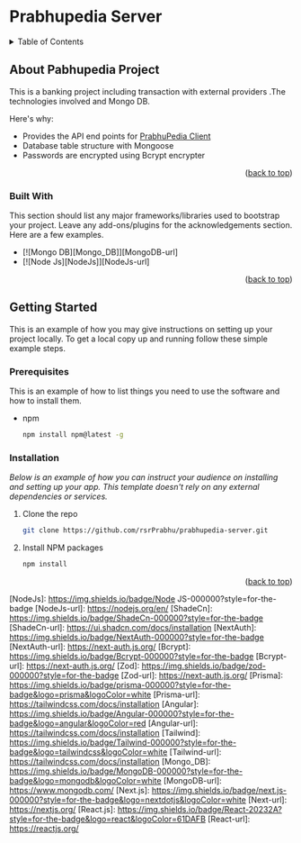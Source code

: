 # Prabhupedia Server


<!-- TABLE OF CONTENTS -->
<details>
  <summary>Table of Contents</summary>
  <ol>
    <li>
      <a href="#about-the-project">About PrabhuPedia Project</a>
      <ul>
        <li><a href="#built-with">Built With</a></li>
      </ul>
    </li>
    <li>
      <a href="#getting-started">Getting Started</a>
      <ul>
        <li><a href="#prerequisites">Prerequisites</a></li>
        <li><a href="#installation">Installation</a></li>
      </ul>
    </li> 
  </ol>
</details> 

<!-- ABOUT THE PROJECT -->
## About Pabhupedia Project

This is a banking project including transaction with external providers .The technologies involved and Mongo DB.

Here's why:
* Provides the API end points for [PrabhuPedia Client](https://github.com/rsrPrabhu/prabhupedia-client)
* Database table structure with Mongoose
* Passwords are encrypted using Bcrypt encrypter
  
<p align="right">(<a href="#readme-top">back to top</a>)</p> 


### Built With

This section should list any major frameworks/libraries used to bootstrap your project. Leave any add-ons/plugins for the acknowledgements section. Here are a few examples.

* [![Mongo DB][Mongo_DB]][MongoDB-url]
* [![Node Js][NodeJs]][NodeJs-url]  

<p align="right">(<a href="#readme-top">back to top</a>)</p>



<!-- GETTING STARTED -->
## Getting Started

This is an example of how you may give instructions on setting up your project locally.
To get a local copy up and running follow these simple example steps.

### Prerequisites

This is an example of how to list things you need to use the software and how to install them.
* npm
  ```sh
  npm install npm@latest -g
  ```

### Installation

_Below is an example of how you can instruct your audience on installing and setting up your app. This template doesn't rely on any external dependencies or services._
 
1. Clone the repo
   ```sh
   git clone https://github.com/rsrPrabhu/prabhupedia-server.git
   ```
2. Install NPM packages
   ```sh
   npm install
   ```
   
<p align="right">(<a href="#readme-top">back to top</a>)</p>
 
<!-- ACKNOWLEDGMENTS -->
<!-- ## Acknowledgments

Use this space to list resources you find helpful and would like to give credit to. I've included a few of my favorites to kick things off!

* [NEXT Js](https://nextjs.org/docs/getting-started/installation)
* [Mongo DB](https://www.mongodb.com/)
* [Next Auth](https://next-auth.js.org/)
* [Prisma](https://www.prisma.io/)
* [React Js](https://react.dev/learn/describing-the-ui) 

<p align="right">(<a href="#readme-top">back to top</a>)</p>  -->



<!-- MARKDOWN LINKS & IMAGES -->
<!-- https://www.markdownguide.org/basic-syntax/#reference-style-links -->
 
[forks-shield]: https://img.shields.io/github/forks/othneildrew/Best-README-Template.svg?style=for-the-badge
[forks-url]: https://github.com/othneildrew/Best-README-Template/network/members
[stars-shield]: https://img.shields.io/github/stars/othneildrew/Best-README-Template.svg?style=for-the-badge
[stars-url]: https://github.com/othneildrew/Best-README-Template/stargazers
[issues-shield]: https://img.shields.io/github/issues/othneildrew/Best-README-Template.svg?style=for-the-badge
[issues-url]: https://github.com/othneildrew/Best-README-Template/issues
[license-shield]: https://img.shields.io/github/license/othneildrew/Best-README-Template.svg?style=for-the-badge
[license-url]: https://github.com/othneildrew/Best-README-Template/blob/master/LICENSE.txt
[linkedin-shield]: https://img.shields.io/badge/-LinkedIn-black.svg?style=for-the-badge&logo=linkedin&colorB=555
[linkedin-url]: https://linkedin.com/in/othneildrew
[product-screenshot]: images/screenshot.png

[NodeJs]: https://img.shields.io/badge/Node JS-000000?style=for-the-badge
[NodeJs-url]: https://nodejs.org/en/
[ShadeCn]: https://img.shields.io/badge/ShadeCn-000000?style=for-the-badge
[ShadeCn-url]: https://ui.shadcn.com/docs/installation
[NextAuth]: https://img.shields.io/badge/NextAuth-000000?style=for-the-badge
[NextAuth-url]: https://next-auth.js.org/
[Bcrypt]: https://img.shields.io/badge/Bcrypt-000000?style=for-the-badge
[Bcrypt-url]: https://next-auth.js.org/
[Zod]: https://img.shields.io/badge/zod-000000?style=for-the-badge
[Zod-url]: https://next-auth.js.org/
[Prisma]: https://img.shields.io/badge/prisma-000000?style=for-the-badge&logo=prisma&logoColor=white
[Prisma-url]: https://tailwindcss.com/docs/installation
[Angular]: https://img.shields.io/badge/Angular-000000?style=for-the-badge&logo=angular&logoColor=red
[Angular-url]: https://tailwindcss.com/docs/installation
[Tailwind]: https://img.shields.io/badge/Tailwind-000000?style=for-the-badge&logo=tailwindcss&logoColor=white
[Tailwind-url]: https://tailwindcss.com/docs/installation
[Mongo_DB]: https://img.shields.io/badge/MongoDB-000000?style=for-the-badge&logo=mongodb&logoColor=white
[MongoDB-url]: https://www.mongodb.com/
[Next.js]: https://img.shields.io/badge/next.js-000000?style=for-the-badge&logo=nextdotjs&logoColor=white
[Next-url]: https://nextjs.org/
[React.js]: https://img.shields.io/badge/React-20232A?style=for-the-badge&logo=react&logoColor=61DAFB
[React-url]: https://reactjs.org/  
  
